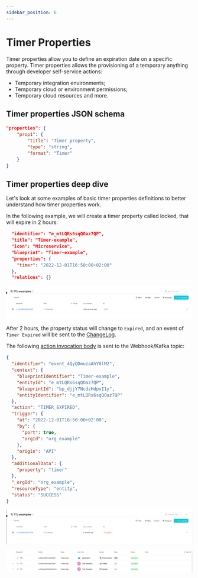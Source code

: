 ```yaml
---
sidebar_position: 6
---
```


# Timer Properties

Timer properties allow you to define an expiration date on a specific property. Timer properties allows the provisioning of a temporary anything through developer self-service actions:

- Temporary integration environments;
- Temporary cloud or environment permissions;
- Temporary cloud resources and more.

## Timer properties JSON schema

```json showLineNumbers
"properties": {
    "prop1": {
        "title": "Timer property",
        "type": "string",
        "format": "Timer"
    }
}
```

## Timer properties deep dive

Let's look at some examples of basic timer properties definitions to better understand how timer properties work.

In the following example, we will create a timer property called locked, that will expire in 2 hours:

```json showLineNumbers
  "identifier": "e_mtLQRs6sqQOaz7QP",
  "title": "Timer-example",
  "icon": "Microservice",
  "blueprint": "Timer-example",
  "properties": {
    "timer": "2022-12-01T16:50:00+02:00"
  },
  "relations": {}
```

![Timer entity](../../../static/img/software-catalog/entity/TTLCreateEntity.png)

After 2 hours, the property status will change to `Expired`, and an event of `Timer Expired` will be sent to the [ChangeLog](../blueprint/blueprint.md#changelog-destination).

The following [action invocation body](../../self-service-actions/self-service-actions-deep-dive.md#self-service-action-run-payload) is sent to the Webhook/Kafka topic:

```json showLineNumbers
{
  "identifier": "event_4QyQDmuzaAhY8lM2",
  "context": {
    "blueprintIdentifier": "Timer-example",
    "entityId": "e_mtLQRs6sqQOaz7QP",
    "blueprintId": "bp_djjY7NcdzHdpxI1y",
    "entityIdentifier": "e_mtLQRs6sqQOaz7QP"
  },
  "action": "TIMER_EXPIRED",
  "trigger": {
    "at": "2022-12-01T16:50:00+02:00",
    "by": {
      "port": true,
      "orgId": "org_example"
    },
    "origin": "API"
  },
  "additionalData": {
    "property": "timer"
  },
  "_orgId": "org_example",
  "resourceType": "entity",
  "status": "SUCCESS"
}
```

![Timer entity expired](../../../static/img/software-catalog/entity/TTLExpiredEntity.png)

![Timer Audit log](../../../static/img/software-catalog/entity/AuditLogTTL.png)
